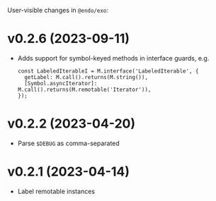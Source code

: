 User-visible changes in `@endo/exo`:

# v0.2.6 (2023-09-11)

- Adds support for symbol-keyed methods in interface guards, e.g.
  ```
  const LabeledIterableI = M.interface('LabeledIterable', {
    getLabel: M.call().returns(M.string()),
    [Symbol.asyncIterator]: M.call().returns(M.remotable('Iterator')),
  });
  ```

# v0.2.2 (2023-04-20)

- Parse `$DEBUG` as comma-separated

# v0.2.1 (2023-04-14)

- Label remotable instances
